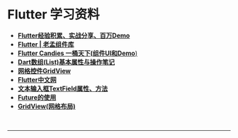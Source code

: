 # Flutter 学习资料

- [**‌Flutter经验积累、实战分享、百万Demo**](https://blog.csdn.net/zl18603543572/article/details/93532582)
- [**Flutter | 老孟组件库**](http://laomengit.com/guide/animation/AnimatedList.html)
- [**Flutter Candies 一桶天下(组件UI和Demo**)](https://juejin.im/post/6844903986370183175#heading-29)
- [**Dart数组(List)基本属性与操作笔记**](https://juejin.cn/post/6844904190129471502)
- [**网格控件GridView**](https://blog.csdn.net/yuzhiqiang_1993/article/details/87968234)
- [**Flutter中文网**](https://book.flutterchina.club)
- [**文本输入框TextField属性、方法**](https://blog.csdn.net/yuzhiqiang_1993/article/details/88204031)
- [**Future的使用**](https://juejin.cn/post/6844903893403451405)
- [**GridView(网格布局)**](https://segmentfault.com/a/1190000019756746)



<br/>

***
<br/>